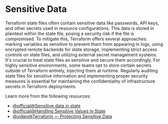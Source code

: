 # Sensitive Data

Terraform state files often contain sensitive data like passwords, API keys, and other secrets used in resource configurations. This data is stored in plaintext within the state file, posing a security risk if the file is compromised. To mitigate this, Terraform offers several approaches: marking variables as sensitive to prevent them from appearing in logs, using encrypted remote backends for state storage, implementing strict access controls on state files, and utilizing external secret management systems. It's crucial to treat state files as sensitive and secure them accordingly. For highly sensitive environments, some teams opt to store certain secrets outside of Terraform entirely, injecting them at runtime. Regularly auditing state files for sensitive information and implementing proper security measures is essential for maintaining the confidentiality of infrastructure secrets in Terraform deployments.

Learn more from the following resources:

- [@official@Sensitive data in state](https://developer.hashicorp.com/terraform/language/state/sensitive-data)
- [@official@Handling Sensitive Values in State](https://developer.hashicorp.com/terraform/plugin/best-practices/sensitive-state)
- [@video@Terraform — Protecting Sensitive Data](https://www.youtube.com/watch?v=yLc1YkB7DFo)